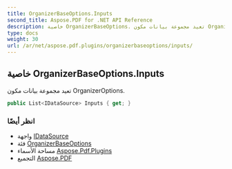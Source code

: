 ```yaml
---
title: OrganizerBaseOptions.Inputs
second_title: Aspose.PDF for .NET API Reference
description: خاصية OrganizerBaseOptions. تعيد مجموعة بيانات مكون OrganizerOptions
type: docs
weight: 30
url: /ar/net/aspose.pdf.plugins/organizerbaseoptions/inputs/
---
```

## خاصية OrganizerBaseOptions.Inputs

تعيد مجموعة بيانات مكون OrganizerOptions.

```csharp
public List<IDataSource> Inputs { get; }
```

### انظر أيضًا

* واجهة [IDataSource](../../idatasource/)
* فئة [OrganizerBaseOptions](../)
* مساحة الأسماء [Aspose.Pdf.Plugins](../../../aspose.pdf.plugins/)
* التجميع [Aspose.PDF](../../../)
